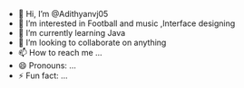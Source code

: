 - 👋 Hi, I’m @Adithyanvj05
- 👀 I’m interested in Football and music ,Interface designing   
- 🌱 I’m currently learning Java
- 💞️ I’m looking to collaborate on anything
- 📫 How to reach me ...
- 😄 Pronouns: ...
- ⚡ Fun fact: ...

<!---
Adithyanvj05/Adithyanvj05 is a ✨ special ✨ repository because its `README.md` (this file) appears on your GitHub profile.
You can click the Preview link to take a look at your changes.
--->
